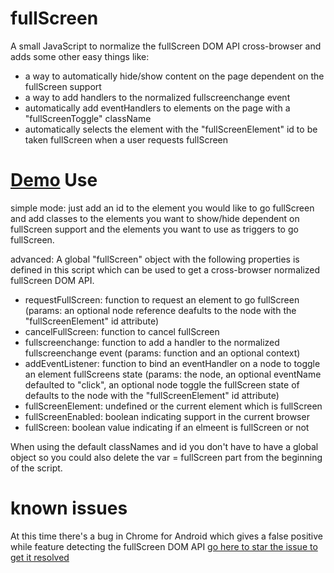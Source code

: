 fullScreen
==========

A small JavaScript to normalize the fullScreen DOM API cross-browser and adds some other easy things like:
* a way to automatically hide/show content on the page dependent on the fullScreen support
* a way to add handlers to the normalized fullscreenchange event
* automatically add eventHandlers to elements on the page with a "fullScreenToggle" className
* automatically selects the element with the "fullScreenElement" id to be taken fullScreen when a user requests fullScreen

[Demo](http://pm5544.github.io/fullScreen/test.html "demo here!")
Use
=========

simple mode: just add an id to the element you would like to go fullScreen and add classes to the elements you want to show/hide dependent on fullScreen support and the elements you want to use as triggers to go fullScreen.


advanced: A global "fullScreen" object with the following properties is defined in this script which can be used to get a cross-browser normalized fullScreen DOM API.
* requestFullScreen:  function to request an element to go fullScreen (params: an optional node reference deafults to the node with the "fullScreenElement" id attribute)
* cancelFullScreen:   function to cancel fullScreen
* fullscreenchange:   function to add a handler to the normalized fullscreenchange event (params: function and an optional context)
* addEventListener:   function to bind an eventHandler on a node to toggle an element fullScreens state (params: the node, an optional eventName defaulted to "click", an optional node toggle the fullScreen state of defaults to the node with the "fullScreenElement" id attribute)
* fullScreenElement:  undefined or the current element which is fullScreen
* fullScreenEnabled:  boolean indicating support in the current browser
* fullScreen:         boolean value indicating if an elmeent is fullScreen or not

When using the default classNames and id you don't have to have a global object so you could also delete the var = fullScreen part from the beginning of the script.

known issues
=========
At this time there's a bug in Chrome for Android which gives a false positive while feature detecting the fullScreen DOM API [go here to star the issue to get it resolved](https://code.google.com/p/chromium/issues/detail?id=180734 "go here to star the issue")
